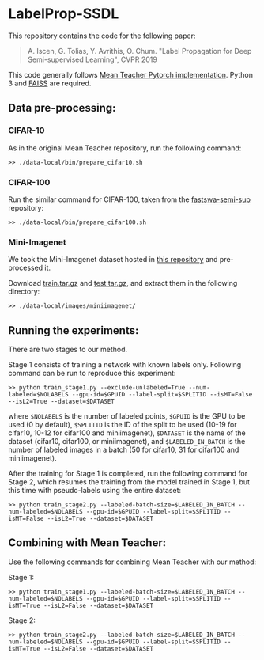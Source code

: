# LabelProp-SSDL
This repository contains the code for the following paper:

> A. Iscen, G. Tolias, Y. Avrithis, O. Chum. "Label Propagation for Deep Semi-supervised Learning", CVPR 2019

This code generally follows [Mean Teacher Pytorch implementation](https://github.com/CuriousAI/mean-teacher/tree/master/pytorch). Python 3 and [FAISS](https://github.com/facebookresearch/faiss) are required.

##  Data pre-processing:

### CIFAR-10
As in the original Mean Teacher repository, run the following command:

```
>> ./data-local/bin/prepare_cifar10.sh
```

### CIFAR-100
Run the similar command for CIFAR-100, taken from the [fastswa-semi-sup](https://github.com/benathi/fastswa-semi-sup/tree/master/data-local/bin) repository:
```
>> ./data-local/bin/prepare_cifar100.sh
```

### Mini-Imagenet
We took the Mini-Imagenet dataset hosted in [this repository](https://github.com/gidariss/FewShotWithoutForgetting) and pre-processed it.

Download [train.tar.gz](http://ptak.felk.cvut.cz/personal/toliageo/share/lpdeep/train.tar.gz) and [test.tar.gz](http://ptak.felk.cvut.cz/personal/toliageo/share/lpdeep/test.tar.gz), and extract them in the following directory:
```
>> ./data-local/images/miniimagenet/
```

##  Running the experiments:

There are two stages to our method. 

Stage 1 consists of training a network with known labels only. Following command can be run to reproduce this experiment:
```
>> python train_stage1.py --exclude-unlabeled=True --num-labeled=$NOLABELS --gpu-id=$GPUID --label-split=$SPLITID --isMT=False --isL2=True --dataset=$DATASET
```
where ```$NOLABELS``` is the number of labeled points, ```$GPUID``` is the GPU to be used (0 by default), ```$SPLITID``` is the ID of the split to be used (10-19 for cifar10, 10-12 for cifar100 and miniimagenet), ```$DATASET``` is the name of the dataset (cifar10, cifar100, or miniimagenet), and ```$LABELED_IN_BATCH``` is the number of labeled images in a batch (50 for cifar10, 31 for cifar100 and miniimagenet).

After the training for Stage 1 is completed, run the following command for Stage 2, which resumes the training from the model trained in Stage 1, but this time with pseudo-labels using the entire dataset:

```
>> python train_stage2.py --labeled-batch-size=$LABELED_IN_BATCH --num-labeled=$NOLABELS --gpu-id=$GPUID --label-split=$SPLITID --isMT=False --isL2=True --dataset=$DATASET
```

##  Combining with Mean Teacher:
Use the following commands for combining Mean Teacher with our method:

Stage 1:
```
>> python train_stage1.py --labeled-batch-size=$LABELED_IN_BATCH --num-labeled=$NOLABELS --gpu-id=$GPUID --label-split=$SPLITID --isMT=True --isL2=False --dataset=$DATASET
```

Stage 2:
```
>> python train_stage2.py --labeled-batch-size=$LABELED_IN_BATCH --num-labeled=$NOLABELS --gpu-id=$GPUID --label-split=$SPLITID --isMT=True --isL2=False --dataset=$DATASET
```








